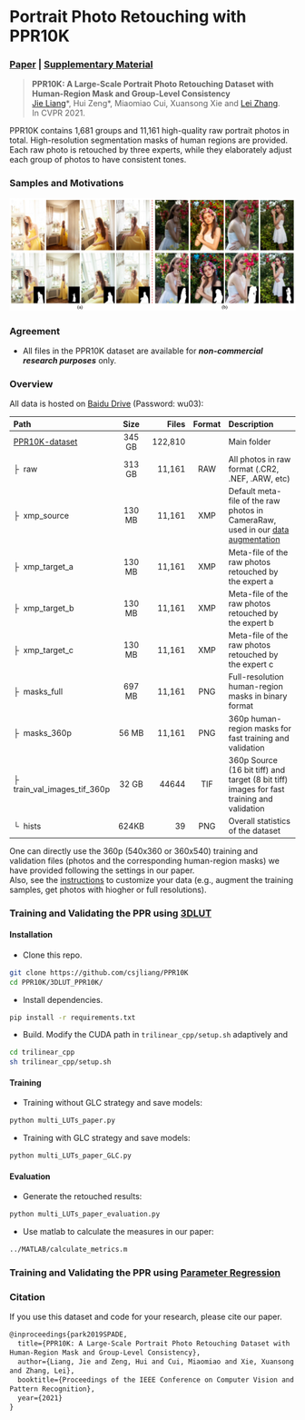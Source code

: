 # Portrait Photo Retouching with PPR10K

### [Paper]() |   [Supplementary Material]()

> **PPR10K: A Large-Scale Portrait Photo Retouching Dataset with Human-Region Mask and Group-Level Consistency** <br>
> [Jie Liang](liangjie.xyz)\*, Hui Zeng\*, Miaomiao Cui, Xuansong Xie and [Lei Zhang](https://www4.comp.polyu.edu.hk/~cslzhang/). <br>
> In CVPR 2021.

PPR10K contains 1,681 groups and 11,161 high-quality raw portrait photos in total. 
High-resolution segmentation masks of human regions are provided. 
Each raw photo is retouched by three experts, while they elaborately adjust each group of photos to have consistent tones.

### Samples and Motivations

![sample_images](imgs/motivation.jpg)

### Agreement

- All files in the PPR10K dataset are available for ***non-commercial research purposes*** only.

### Overview

All data is hosted on [Baidu Drive](https://pan.baidu.com/s/1hpMO__JIvqWImdL8rznYcw) (Password: wu03):

| Path | Size | Files | Format | Description
| :--- | :---: | ----: | :----: | :----------
| [PPR10K-dataset](https://pan.baidu.com/s/1hpMO__JIvqWImdL8rznYcw) | 345 GB | 122,810 | | Main folder
| &boxvr;&nbsp; raw | 313 GB | 11,161 | RAW | All photos in raw format (.CR2, .NEF, .ARW, etc)
| &boxvr;&nbsp; xmp_source | 130 MB | 11,161 | XMP | Default meta-file of the raw photos in CameraRaw, used in our [data augmentation]()
| &boxvr;&nbsp; xmp_target_a | 130 MB | 11,161 | XMP | Meta-file of the raw photos retouched by the expert a
| &boxvr;&nbsp; xmp_target_b | 130 MB | 11,161 | XMP | Meta-file of the raw photos retouched by the expert b
| &boxvr;&nbsp; xmp_target_c | 130 MB | 11,161 | XMP | Meta-file of the raw photos retouched by the expert c
| &boxvr;&nbsp; masks_full | 697 MB | 11,161 | PNG | Full-resolution human-region masks in binary format
| &boxvr;&nbsp; masks_360p | 56 MB | 11,161 | PNG | 360p human-region masks for fast training and validation
| &boxvr;&nbsp; train_val_images_tif_360p | 32 GB | 44644 | TIF | 360p Source (16 bit tiff) and target (8 bit tiff) images for fast training and validation
| &boxur;&nbsp; hists | 624KB | 39 | PNG | Overall statistics of the dataset

One can directly use the 360p (540x360 or 360x540) training and validation files (photos and the corresponding human-region masks) we have provided following the settings in our paper. <br>
Also, see the [instructions](docs/dataset_usage.md) to customize your data (e.g., augment the training samples, get photos with hiogher or full resolutions).

### Training and Validating the PPR using [3DLUT](https://github.com/HuiZeng/Image-Adaptive-3DLUT)

#### Installation

- Clone this repo.
```bash
git clone https://github.com/csjliang/PPR10K
cd PPR10K/3DLUT_PPR10K/
```

- Install dependencies.
```bash
pip install -r requirements.txt
```

- Build. Modify the CUDA path in ```trilinear_cpp/setup.sh``` adaptively and
```bash
cd trilinear_cpp
sh trilinear_cpp/setup.sh
```

#### Training

- Training without GLC strategy and save models:
```bash
python multi_LUTs_paper.py
```

- Training with GLC strategy and save models:
```bash
python multi_LUTs_paper_GLC.py
```

#### Evaluation

- Generate the retouched results:
```bash
python multi_LUTs_paper_evaluation.py
```

- Use matlab to calculate the measures in our paper:
```bash
../MATLAB/calculate_metrics.m
```

### Training and Validating the PPR using [Parameter Regression]()

### Citation
If you use this dataset and code for your research, please cite our paper.
```
@inproceedings{park2019SPADE,
  title={PPR10K: A Large-Scale Portrait Photo Retouching Dataset with Human-Region Mask and Group-Level Consistency},
  author={Liang, Jie and Zeng, Hui and Cui, Miaomiao and Xie, Xuansong and Zhang, Lei},
  booktitle={Proceedings of the IEEE Conference on Computer Vision and Pattern Recognition},
  year={2021}
}
```
